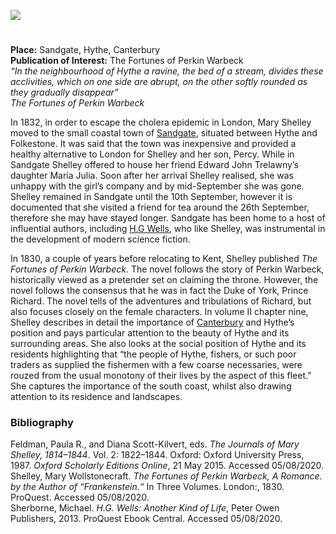 <a href="https://www.kent-maps.online"><img src="https://www.kent-maps.online/juncture/ve-button.png"></a>
<param ve-config title="Mary Wollstonecraft Shelley (1797-1851)" author="Simone Blandford" layout="vtl" banner="https://raw.githubusercontent.com/kent-map/images/main/banners/19c.jpg">

<param ve-entity eid="Q967166" aliases="Hythe">
<param ve-entity eid="Q375314" aliases="Folkestone">
<param ve-entity eid="Q29303" aliases="Canterbury">

#

**Place:** Sandgate, Hythe, Canterbury    
**Publication of Interest:** The Fortunes of Perkin Warbeck    
_“In the neighbourhood of Hythe a ravine, the bed of a stream, divides these acclivities, which on one side are abrupt, on the other softly rounded as they gradually disappear”_   
_The Fortunes of Perkin Warbeck_
<param ve-image url="https://upload.wikimedia.org/wikipedia/commons/3/3c/Perkin_Warbeck.jpg" label="Perkin Warbeck" attribution="Unknown author, Public domain, via Wikimedia Commons">

In 1832, in order to escape the cholera epidemic in London, Mary Shelley moved to the small coastal town of [Sandgate](/placesqz/sandgate-overview), situated between Hythe and Folkestone. It was said that the town was inexpensive and provided a healthy alternative to London for Shelley and her son, Percy. While in Sandgate Shelley offered to house her friend Edward John Trelawny’s daughter Maria Julia. Soon after her arrival Shelley realised, she was unhappy with the girl’s company and by mid-September she was gone. Shelley remained in Sandgate until the 10th September, however it is documented that she visited a friend for tea around the 26th September, therefore she may have stayed longer.   Sandgate has been home to a host of influential authors, including [H.G Wells](/20c/20c-wellshg-biography), who like Shelley, was instrumental in the development of modern science fiction.  
<param ve-image url="https://upload.wikimedia.org/wikipedia/commons/6/65/RothwellMaryShelley.jpg" label="Mary Shelley" attribution="Richard Rothwell, Public domain, via Wikimedia Commons">

In 1830, a couple of years before relocating to Kent, Shelley published _The Fortunes of Perkin Warbeck_. The novel follows the story of Perkin Warbeck, historically viewed as a pretender set on claiming the throne. However, the novel follows the consensus that he was in fact the Duke of York, Prince Richard. The novel tells of the adventures and tribulations of Richard, but also focuses closely on the female characters. In volume II chapter nine, Shelley describes in detail the importance of [Canterbury](/19c/19c-canterbury) and Hythe’s position and pays particular attention to the beauty of Hythe and its surrounding areas. She also looks at the social position of Hythe and its residents highlighting that “the people of Hythe, fishers, or such poor traders as supplied the fishermen with a few coarse necessaries, were rouzed from the usual monotony of their lives by the aspect of this fleet.”   She captures the importance of the south coast, whilst also drawing attention to its residence and landscapes. 
<param ve-image url="https://upload.wikimedia.org/wikipedia/commons/7/73/Hythe1830.jpg" label="Hythe, 1830" attribution="Engraving of "The Barracks and Town of Hythe, Kent" from Ireland's History of Kent, Vol. 4, 1831.Drawn by G. Sheppard, engraved by C. Bedford.">

### Bibliography 

Feldman, Paula R., and Diana Scott-Kilvert, eds. _The Journals of Mary Shelley, 1814–1844_. Vol. 2: 1822–1844. Oxford: Oxford University Press, 1987. _Oxford Scholarly Editions Online_, 21 May 2015. Accessed 05/08/2020.   
Shelley, Mary Wollstonecraft. _The Fortunes of Perkin Warbeck, A Romance. by the Author of “Frankenstein.“_ In Three Volumes. London:, 1830. ProQuest. Accessed 05/08/2020.   
Sherborne, Michael. _H.G. Wells: Another Kind of Life_, Peter Owen Publishers, 2013. ProQuest Ebook Central. Accessed 05/08/2020.   
<param ve-image url="https://upload.wikimedia.org/wikipedia/commons/1/15/Hythe_Beach%2C_Kent_-_geograph.org.uk_-_1361015.jpg" label="Hythe Beach" attribution="Peter Trimming / Hythe Beach, Kent">

